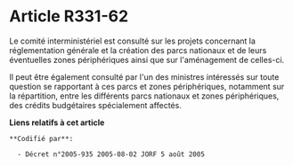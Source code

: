# Article R331-62

Le comité interministériel est consulté sur les projets concernant la réglementation générale et la création des parcs
nationaux et de leurs éventuelles zones périphériques ainsi que sur l'aménagement de celles-ci.

Il peut être également consulté par l'un des ministres intéressés sur toute question se rapportant à ces parcs et zones
périphériques, notamment sur la répartition, entre les différents parcs nationaux et zones périphériques, des crédits
budgétaires spécialement affectés.

**Liens relatifs à cet article**

	**Codifié par**:

	  - Décret n°2005-935 2005-08-02 JORF 5 août 2005
